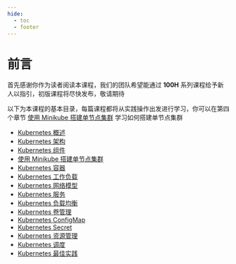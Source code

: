 ```yaml
---
hide:
  - toc
  - footer
---
```


# 前言

首先感谢你作为读者阅读本课程，我们的团队希望能通过 **100H** 系列课程给予新人以指引，初版课程将尽快发布，敬请期待

以下为本课程的基本目录，每篇课程都将从实践操作出发进行学习，你可以在第四个章节 [使用 Minikube 搭建单节点集群](chapter04.md) 学习如何搭建单节点集群

- [Kubernetes 概述](chapter01.md)
- [Kubernetes 架构](chapter02.md)
- [Kubernetes 组件](chapter03.md)
- [使用 Minikube 搭建单节点集群](chapter04.md)
- [Kubernetes 容器](chapter05.md)
- [Kubernetes 工作负载](chapter06.md)
- [Kubernetes 网络模型](chapter07.md)
- [Kubernetes 服务](chapter08.md)
- [Kubernetes 负载均衡](chapter09.md)
- [Kubernetes 卷管理](chapter10.md)
- [Kubernetes ConfigMap](chapter11.md)
- [Kubernetes Secret](chapter12.md)
- [Kubernetes 资源管理](chapter13.md)
- [Kubernetes 调度](chapter14.md)
- [Kubernetes 最佳实践](chapter15.md)

